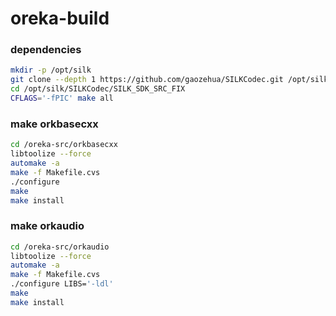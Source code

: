 # oreka-build

### dependencies

```bash
mkdir -p /opt/silk
git clone --depth 1 https://github.com/gaozehua/SILKCodec.git /opt/silk/SILKCodec
cd /opt/silk/SILKCodec/SILK_SDK_SRC_FIX
CFLAGS='-fPIC' make all
```

### make orkbasecxx

```bash
cd /oreka-src/orkbasecxx
libtoolize --force
automake -a
make -f Makefile.cvs
./configure
make
make install
```

### make orkaudio

```bash
cd /oreka-src/orkaudio
libtoolize --force
automake -a
make -f Makefile.cvs
./configure LIBS='-ldl'
make
make install
```
